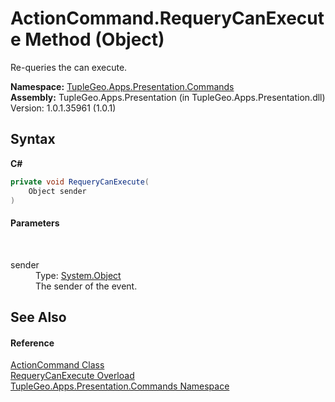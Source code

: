 # ActionCommand.RequeryCanExecute Method (Object)
 

Re-queries the can execute.

**Namespace:**&nbsp;<a href="N_TupleGeo_Apps_Presentation_Commands">TupleGeo.Apps.Presentation.Commands</a><br />**Assembly:**&nbsp;TupleGeo.Apps.Presentation (in TupleGeo.Apps.Presentation.dll) Version: 1.0.1.35961 (1.0.1)

## Syntax

**C#**<br />
``` C#
private void RequeryCanExecute(
	Object sender
)
```


#### Parameters
&nbsp;<dl><dt>sender</dt><dd>Type: <a href="http://msdn2.microsoft.com/en-us/library/e5kfa45b" target="_blank">System.Object</a><br />The sender of the event.</dd></dl>

## See Also


#### Reference
<a href="T_TupleGeo_Apps_Presentation_Commands_ActionCommand">ActionCommand Class</a><br /><a href="Overload_TupleGeo_Apps_Presentation_Commands_ActionCommand_RequeryCanExecute">RequeryCanExecute Overload</a><br /><a href="N_TupleGeo_Apps_Presentation_Commands">TupleGeo.Apps.Presentation.Commands Namespace</a><br />